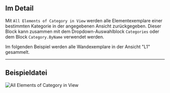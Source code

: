 ## Im Detail
Mit `All Elements of Category in View` werden alle Elementexemplare einer bestimmten Kategorie in der angegebenen Ansicht zurückgegeben. Dieser Block kann zusammen mit dem Dropdown-Auswahlblock `Categories` oder dem Block `Category.ByName` verwendet werden.

Im folgenden Beispiel werden alle Wandexemplare in der Ansicht "L1" gesammelt.
___
## Beispieldatei

![All Elements of Category in View](./DSRevitNodesUI.ElementsOfCategoryInView_img.jpg)
